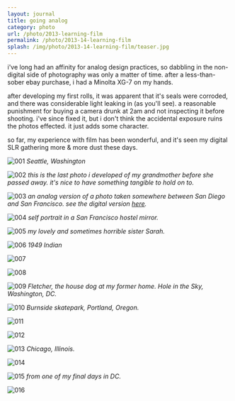 ```yaml
---
layout: journal
title: going analog
category: photo
url: /photo/2013-learning-film
permalink: /photo/2013-14-learning-film
splash: /img/photo/2013-14-learning-film/teaser.jpg
---
```


i've long had an affinity for analog design practices, so dabbling in the non-digital side of photography was only a matter of time. after a less-than-sober ebay purchase, i had a Minolta XG-7 on my hands.

after developing my first rolls, it was apparent that it's seals were corroded, and there was considerable light leaking in (as you'll see). a reasonable punishment for buying a camera drunk at 2am and not inspecting it before shooting. i've since fixed it, but i don't think the accidental exposure ruins the photos effected. it just adds some character. 

so far, my experience with film has been wonderful, and it's seen my digital SLR gathering more & more dust these days.

![001](../../img/photo/2013-14-learning-film/001.jpg)
_Seattle, Washington_

![002](../../img/photo/2013-14-learning-film/002.jpg)
_this is the last photo i developed of my grandmother before she passed away. it's nice to have something tangible to hold on to._

![003](../../img/photo/2013-14-learning-film/003.jpg)
_an analog version of a photo taken somewhere between San Diego and San Francisco. see the digital version [here](http://ryantroyford.com/photo/2013-west-coast/)._

![004](../../img/photo/2013-14-learning-film/004.jpg)
_self portrait in a San Francisco hostel mirror._

![005](../../img/photo/2013-14-learning-film/005.jpg)
_my lovely and sometimes horrible sister Sarah._

![006](../../img/photo/2013-14-learning-film/006.jpg)
_1949 Indian_

![007](../../img/photo/2013-14-learning-film/007.jpg)

![008](../../img/photo/2013-14-learning-film/008.jpg)

![009](../../img/photo/2013-14-learning-film/009.jpg)
_Fletcher, the house dog at my former home. Hole in the Sky, Washington, DC._

![010](../../img/photo/2013-14-learning-film/010.jpg)
_Burnside skatepark, Portland, Oregon._

![011](../../img/photo/2013-14-learning-film/011.jpg)

![012](../../img/photo/2013-14-learning-film/012.jpg)

![013](../../img/photo/2013-14-learning-film/013.jpg)
_Chicago, Illinois._

![014](../../img/photo/2013-14-learning-film/014.jpg)

![015](../../img/photo/2013-14-learning-film/015.jpg)
_from one of my final days in DC._

![016](../../img/photo/2013-14-learning-film/016.jpg)



